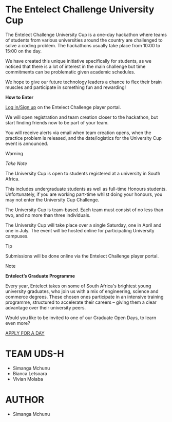 # **The Entelect Challenge University Cup**

The Entelect Challenge University Cup is a one-day hackathon where teams of students from various universities around the country are challenged to solve a coding problem. The hackathons usually take place from 10:00 to 15:00 on the day.

We have created this unique initiative specifically for students, as we noticed that there is a lot of interest in the main challenge but time commitments can be problematic given academic schedules.

We hope to give our future technology leaders a chance to flex their brain muscles and participate in something fun and rewarding!

**How to Enter**

[Log in/Sign up](https://challenge.entelect.co.za/portal) on the Entelect Challenge player portal.

We will open registration and team creation closer to the hackathon, but start finding friends now to be part of your team.

You will receive alerts via email when team creation opens, when the practice problem is released, and the date/logistics for the University Cup event is announced.

> [!WARNING]
*Take Note*

 The University Cup is open to students registered at a university in South Africa.

 This includes undergraduate students as well as full-time Honours students. Unfortunately, if you are working part-time whilst doing your honours, you may not enter the University Cup Challenge.

 The University Cup is team-based. Each team must consist of no less than two, and no more than three individuals.

 The University Cup will take place over a single Saturday, one in April and one in July. The event will be hosted online for participating University campuses.

> [!TIP]
> Submissions will be done online via the Entelect Challenge player portal.

> [!NOTE]
 **Entelect’s Graduate Programme**

 Every year, Entelect takes on some of South Africa's brightest young university graduates, who join us with a mix of engineering, science and commerce degrees. These chosen ones participate in an intensive training programme, structured to accelerate their careers – giving them a clear advantage over their university peers.

Would you like to be invited to one of our Graduate Open Days, to learn even more?

[APPLY FOR A DAY](https://form.typeform.com/to/mxE9xY?typeform-source=entelectsocial.typeform.com)


# TEAM UDS-H
- Simanga Mchunu
- Bianca Letsoara
- Vivian Molaba
# AUTHOR
- Simanga Mchunu

